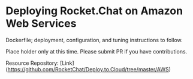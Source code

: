# Deploying Rocket.Chat on Amazon Web Services

Dockerfile; deployment, configuration, and tuning instructions to follow.

Place holder only at this time.  Please submit PR if you have contributions.

Resource Repository: [Link] (https://github.com/RocketChat/Deploy.to.Cloud/tree/master/AWS)
